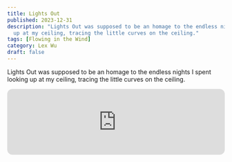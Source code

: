 ```yaml
---
title: Lights Out
published: 2023-12-31
description: "Lights Out was supposed to be an homage to the endless nights I spent looking
  up at my ceiling, tracing the little curves on the ceiling."
tags: [Flowing in the Wind]
category: Lex Wu
draft: false
---
```


Lights Out was supposed to be an homage to the endless nights I spent looking up at my ceiling, tracing the little curves on the ceiling.

<iframe style="border-radius:12px" src="https://open.spotify.com/embed/track/1XAqBEHlGrWbAJ6qyxbEdX?utm_source=generator" width="100%" height="152" frameBorder="0" allowfullscreen="" allow="autoplay; clipboard-write; encrypted-media; fullscreen; picture-in-picture" loading="lazy" />

Instead, it ended up sounding like an electro dance track. Which wasn’t exactly what I was going for, but it sounds nice.

This was also one of the first songs I’d ever made. I think this was the 5th song that I made after I learned the ropes on how to use my DAW.

Fun fact: every single song on the EP was originally supposed to have lyrics. Except for this one. Part of the problem with making the notes first before the lyrics is that, sometimes, you can’t jam lyrics into what you have. And that’s when you either scrap the project, or you go all-in on the instrumental. This really isn’t one of my favourite songs for this very specific reason. If I could go back in time, I probably would’ve spent a little more time ironing out all the little things.

This may sound like a stupid move on my part, but just because every other song had lyrics and this one didn’t, I decided to scrap all the lyrics and go fully instrumental. This is probably one of the worst mistakes I have ever made.

I’m not proud of this. I’m not proud of who I was when I wrote it. I’m a dramatically different person now.

In the future, I’ll rerecord [Walking in the Snow](walking-in-the-snow) with the lyrics it always deserved. I already have the score and lyrics ready. The question for me is when I can move on with this.

In essence – screw this song. I made it, and I’m not proud of it.
